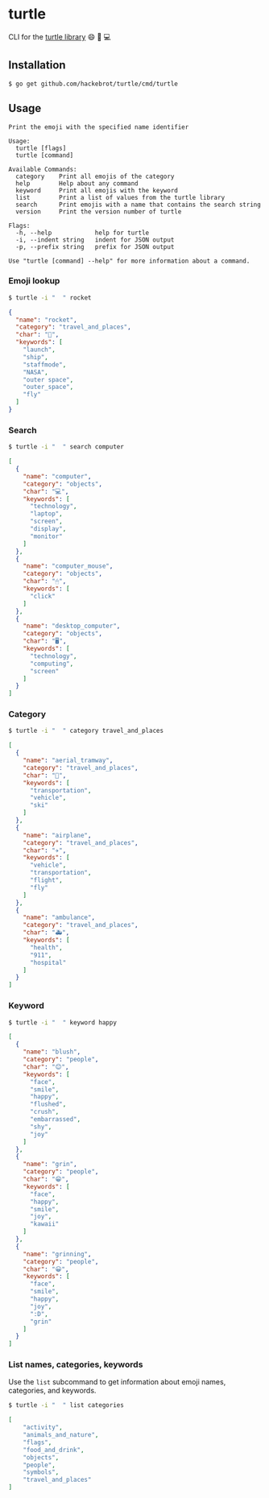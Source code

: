 # turtle

CLI for the [turtle library][library] 😄 🐢 💻

## Installation

``$ go get github.com/hackebrot/turtle/cmd/turtle``

## Usage

```text
Print the emoji with the specified name identifier

Usage:
  turtle [flags]
  turtle [command]

Available Commands:
  category    Print all emojis of the category
  help        Help about any command
  keyword     Print all emojis with the keyword
  list        Print a list of values from the turtle library
  search      Print emojis with a name that contains the search string
  version     Print the version number of turtle

Flags:
  -h, --help            help for turtle
  -i, --indent string   indent for JSON output
  -p, --prefix string   prefix for JSON output

Use "turtle [command] --help" for more information about a command.
```

### Emoji lookup

```bash
$ turtle -i "  " rocket
```

```json
{
  "name": "rocket",
  "category": "travel_and_places",
  "char": "🚀",
  "keywords": [
    "launch",
    "ship",
    "staffmode",
    "NASA",
    "outer space",
    "outer_space",
    "fly"
  ]
}
```

### Search

```bash
$ turtle -i "  " search computer
```

```json
[
  {
    "name": "computer",
    "category": "objects",
    "char": "💻",
    "keywords": [
      "technology",
      "laptop",
      "screen",
      "display",
      "monitor"
    ]
  },
  {
    "name": "computer_mouse",
    "category": "objects",
    "char": "🖱",
    "keywords": [
      "click"
    ]
  },
  {
    "name": "desktop_computer",
    "category": "objects",
    "char": "🖥",
    "keywords": [
      "technology",
      "computing",
      "screen"
    ]
  }
]
```

### Category

```bash
$ turtle -i "  " category travel_and_places
```

```json
[
  {
    "name": "aerial_tramway",
    "category": "travel_and_places",
    "char": "🚡",
    "keywords": [
      "transportation",
      "vehicle",
      "ski"
    ]
  },
  {
    "name": "airplane",
    "category": "travel_and_places",
    "char": "✈️",
    "keywords": [
      "vehicle",
      "transportation",
      "flight",
      "fly"
    ]
  },
  {
    "name": "ambulance",
    "category": "travel_and_places",
    "char": "🚑",
    "keywords": [
      "health",
      "911",
      "hospital"
    ]
  }
]
```

### Keyword

```bash
$ turtle -i "  " keyword happy
```

```json
[
  {
    "name": "blush",
    "category": "people",
    "char": "😊",
    "keywords": [
      "face",
      "smile",
      "happy",
      "flushed",
      "crush",
      "embarrassed",
      "shy",
      "joy"
    ]
  },
  {
    "name": "grin",
    "category": "people",
    "char": "😁",
    "keywords": [
      "face",
      "happy",
      "smile",
      "joy",
      "kawaii"
    ]
  },
  {
    "name": "grinning",
    "category": "people",
    "char": "😀",
    "keywords": [
      "face",
      "smile",
      "happy",
      "joy",
      ":D",
      "grin"
    ]
  }
]
```

### List names, categories, keywords

Use the ``list`` subcommand to get information about emoji names, categories,
and keywords.

```bash
$ turtle -i "  " list categories
```

```json
[
    "activity",
    "animals_and_nature",
    "flags",
    "food_and_drink",
    "objects",
    "people",
    "symbols",
    "travel_and_places"
]
```

[library]: ../../README.md
